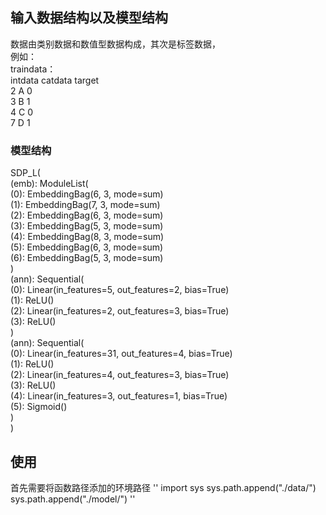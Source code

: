 ## 输入数据结构以及模型结构
数据由类别数据和数值型数据构成，其次是标签数据，  
例如：   
traindata：  
intdata   catdata    target  
2          A         0    
3          B         1  
4          C         0  
7          D         1  
              
### 模型结构

SDP_L(   
  (emb): ModuleList(    
    (0): EmbeddingBag(6, 3, mode=sum)     
    (1): EmbeddingBag(7, 3, mode=sum)  
    (2): EmbeddingBag(6, 3, mode=sum)  
    (3): EmbeddingBag(5, 3, mode=sum)  
    (4): EmbeddingBag(8, 3, mode=sum)  
    (5): EmbeddingBag(6, 3, mode=sum)  
    (6): EmbeddingBag(5, 3, mode=sum)  
  )  
  (ann): Sequential(  
    (0): Linear(in_features=5, out_features=2, bias=True)  
    (1): ReLU()   
    (2): Linear(in_features=2, out_features=3, bias=True)    
    (3): ReLU()  
  )  
  (ann): Sequential(  
    (0): Linear(in_features=31, out_features=4, bias=True)  
    (1): ReLU()  
    (2): Linear(in_features=4, out_features=3, bias=True)  
    (3): ReLU()  
    (4): Linear(in_features=3, out_features=1, bias=True)  
    (5): Sigmoid()  
  )  
)  

## 使用
首先需要将函数路径添加的环境路径 
'' import sys
   sys.path.append("./data/")
   sys.path.append("./model/")
''
